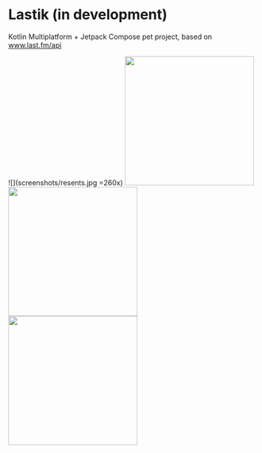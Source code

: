 # Lastik (in development)
Kotlin Multiplatform + Jetpack Compose pet project, based on www.last.fm/api

![](screenshots/resents.jpg =260x)
<img src="screenshots/resents.jpg" width="260px"> <img src="screenshots/albums.jpg" width="260px"> <img src="screenshots/profile.jpg" width="260px">